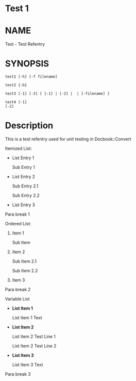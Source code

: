 # Test 1 #

# NAME #

Test - Test Refentry

# SYNOPSIS #

`test1 [-h] [-f filename]`

`test2 {-b}`

`test3 [-1] [-2] [ [-1] | [-2] |  | [-filename] ]`

`test4 [-1]`  
`[-2]`

# Description #

This is a test refentry used for unit testing in Docbook::Convert

Itemized List:

* List Entry 1

    Sub Entry 1

* List Entry 2

    Sub Entry 2.1

    Sub Entry 2.2

* List Entry 3

Para break 1

Ordered List:

1. Item 1

    Sub Item

2. Item 2

    Sub Item 2.1

    Sub Item 2.2

3. Item 3

Para break 2

Variable List

* **List Item 1**

    List Item 1 Text

* **List Item 2**

    List Item 2 Test Line 1

    List Item 2 Test Line 2

* **List Item 3**

    List Item 3 Text

Para break 3